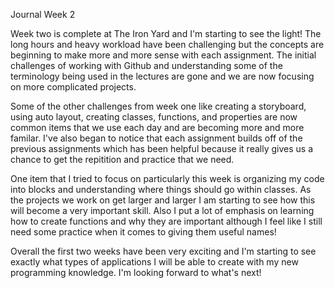 
Journal Week 2

Week two is complete at The Iron Yard and I'm starting to see the light!  The long hours and heavy workload have been challenging but the concepts are beginning to make more and more sense with each assignment.  The initial challenges of working with Github and understanding some of the terminology being used in the lectures are gone and we are now focusing on more complicated projects.

Some of the other challenges from week one like creating a storyboard, using auto layout, creating classes, functions, and properties are now common items that we use each day and are becoming more and more familar.  I've also began to notice that each assignment builds off of the previous assignments which has been helpful because it really gives us a chance to get the repitition and practice that we need.

One item that I tried to focus on particularly this week is organizing my code into blocks and understanding where things should go within classes.  As the projects we work on get larger and larger I am starting to see how this will become a very important skill.  Also I put a lot of emphasis on learning how to create functions and why they are important although I feel like I still need some practice when it comes to giving them useful names!

Overall the first two weeks have been very exciting and I'm starting to see exactly what types of applications I will be able to create with my new programming knowledge.  I'm looking forward to what's next!
